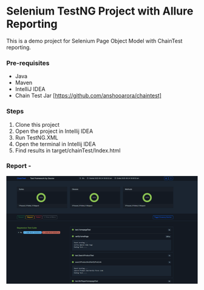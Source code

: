 # Selenium TestNG Project with Allure Reporting

This is a demo project for Selenium Page Object Model with ChainTest reporting.

### Pre-requisites
* Java
* Maven
* IntelliJ IDEA
* Chain Test Jar [https://github.com/anshooarora/chaintest]

### Steps
1. Clone this project
2. Open the project in Intellij IDEA
3. Run TestNG.XML
4. Open the terminal in Intellij IDEA
5. Find results in target/chainTest/Index.html

### Report -

![img.png](img.png)
